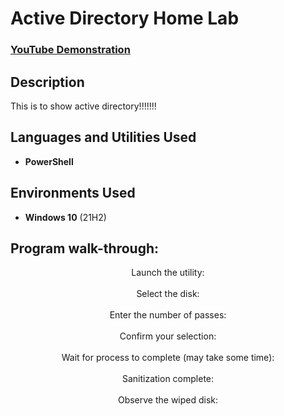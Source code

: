 <h1>Active Directory Home Lab</h1>

 ### [YouTube Demonstration](https://youtu.be/7eJexJVCqJo)

<h2>Description</h2>
This is to show active directory!!!!!!!
<br />


<h2>Languages and Utilities Used</h2>

- <b>PowerShell</b> 


<h2>Environments Used </h2>

- <b>Windows 10</b> (21H2)

<h2>Program walk-through:</h2>

<p align="center">
Launch the utility: <br/>
<img src="     "/>
<br />
<br />
Select the disk:  <br/>
<img src="   "/>
<br />
<br />
Enter the number of passes: <br/>
<img src="  "/>
<br />
<br />
Confirm your selection:  <br/>
<img src="  "/>
<br />
<br />
Wait for process to complete (may take some time):  <br/>
<img src="  "/>
<br />
<br />
Sanitization complete:  <br/>
<img src="  "/>
<br />
<br />
Observe the wiped disk:  <br/>
<img src="  "/>
</p>

<!--
 ```diff
- text in red
+ text in green
! text in orange
# text in gray
@@ text in purple (and bold)@@
```
--!>
